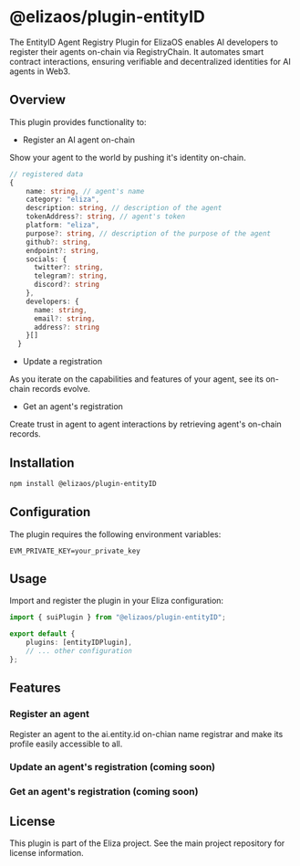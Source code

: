 # @elizaos/plugin-entityID

The EntityID Agent Registry Plugin for ElizaOS enables AI developers to register their agents on-chain via RegistryChain. It automates smart contract interactions, ensuring verifiable and decentralized identities for AI agents in Web3.

## Overview

This plugin provides functionality to:

- Register an AI agent on-chain

Show your agent to the world by pushing it's identity on-chain.

```ts
// registered data
{
    name: string, // agent's name
    category: "eliza",
    description: string, // description of the agent
    tokenAddress?: string, // agent's token
    platform: "eliza",
    purpose?: string, // description of the purpose of the agent
    github?: string,
    endpoint?: string,
    socials: {
      twitter?: string,
      telegram?: string,
      discord?: string
    },
    developers: {
      name: string,
      email?: string,
      address?: string
    }[]
  }
```

- Update a registration

As you iterate on the capabilities and features of your agent, see its on-chain records evolve.

- Get an agent's registration

Create trust in agent to agent interactions by retrieving agent's on-chain records.

## Installation

```bash
npm install @elizaos/plugin-entityID
```

## Configuration

The plugin requires the following environment variables:

```env
EVM_PRIVATE_KEY=your_private_key
```

## Usage

Import and register the plugin in your Eliza configuration:

```typescript
import { suiPlugin } from "@elizaos/plugin-entityID";

export default {
    plugins: [entityIDPlugin],
    // ... other configuration
};
```

## Features

### Register an agent

Register an agent to the ai.entity.id on-chian name registrar and make its profile easily accessible to all.

### Update an agent's registration (coming soon)

### Get an agent's registration (coming soon)

## License

This plugin is part of the Eliza project. See the main project repository for license information.
